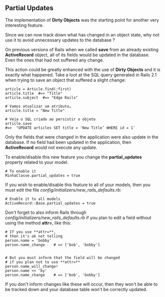 ## Partial Updates

The implementation of **Dirty Objects** was the starting point for another very interesting feature.
                                                                                                         
Since we can now track down what has changed in an object state, why not use it to avoid unnecessary updates to the database ?
  
On previous versions of Rails when we called **save** from an already existing **ActiveRecord** object, all of its fields would be updated in the database. Even the ones that had not suffered any change.

This action could be greatly enhanced with the use of **Dirty Objects** and it is exactly what happened. Take a loot at the SQL query generated in Rails 2.1 when trying to save an object that suffered a slight change: 

	article = Article.find(:first)
	article.title  #=> "Title"
	article.subject  #=> "Edge Rails"

	# Vamos atualizar um atributo…
	article.title = "New Title"

	# Veja o SQL criado ao persistir o objeto
	article.save
	#=>  "UPDATE articles SET title = 'New Title’ WHERE id = 1″
           
Only the fields that were changed in the application were also update in the database. If no field had been updated in the application, then **ActiveRecord** would not execute any update.
                                
To enable/disable this new feature you change the **partial\_updates** property related to your model.

	# To enable it
	MinhaClasse.partial_updates = true
         
If you wish to enable/disable this feature to all of your models, then you must edit the file *config/initializers/new\_rails\_defaults.rb*:

	# Enable it to all models
	ActiveRecord::Base.partial_updates = true
      
Don't forget to also inform Rails through *config/initializers/new\_rails\_defaults.rb* if you plan to edit a field without using the method **attr=**, like this:

	# If you use **attr=**, 
	# then it's ok not telling
	person.name = 'bobby'
	person.name_change    # => ['bob', 'bobby']
	
	
	# But you must inform that the field will be changed
	# if you plan not to use **attr=** 
	person.name_will_change!
	person.name << 'by'
	person.name_change    # => ['bob', 'bobby']
         
If you don't inform changes like these will occur, then they won't be able to be tracked down and your database table won't be correctly updated.
